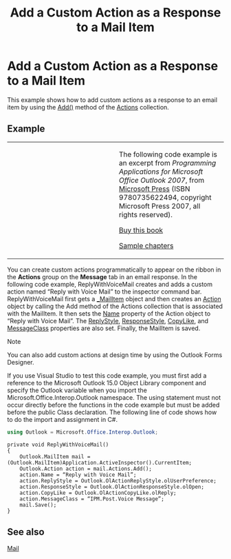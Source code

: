 ﻿---
title: 'Add a Custom Action as a Response to a Mail Item'
TOCTitle: 'Add a Custom Action as a Response to a Mail Item'
ms:assetid: 99e8ba6b-9c47-4b10-968b-436b08d199ec
ms:mtpsurl: https://msdn.microsoft.com/en-us/library/Ff424474(v=office.15)
ms:contentKeyID: 55119870
ms.date: 07/24/2014
mtps_version: v=office.15
---

# Add a Custom Action as a Response to a Mail Item

This example shows how to add custom actions as a response to an email item by using the [Add()](https://msdn.microsoft.com/en-us/library/bb612077\(v=office.15\)) method of the [Actions](https://msdn.microsoft.com/en-us/library/bb611963\(v=office.15\)) collection.

## Example

<table>
<colgroup>
<col style="width: 50%" />
<col style="width: 50%" />
</colgroup>
<tbody>
<tr class="odd">
<td><p></p></td>
<td><p>The following code example is an excerpt from <em>Programming Applications for Microsoft Office Outlook 2007</em>, from <a href="http://www.microsoft.com/learning/books/default.mspx">Microsoft Press</a> (ISBN 9780735622494, copyright Microsoft Press 2007, all rights reserved).</p>
<p><a href="http://www.amazon.com/gp/product/0735622493?ie=utf8%26tag=msmsdn-20%26linkcode=as2%26camp=1789%26creative=9325%26creativeasin=0735622493">Buy this book</a></p>
<p><a href="https://msdn.microsoft.com/en-us/library/cc513844(v=office.15)">Sample chapters</a></p></td>
</tr>
</tbody>
</table>


You can create custom actions programmatically to appear on the ribbon in the **Actions** group on the **Message** tab in an email response. In the following code example, ReplyWithVoiceMail creates and adds a custom action named “Reply with Voice Mail” to the inspector command bar. ReplyWithVoiceMail first gets a [\_MailItem](https://msdn.microsoft.com/en-us/library/bb610623\(v=office.15\)) object and then creates an [Action](https://msdn.microsoft.com/en-us/library/bb646971\(v=office.15\)) object by calling the Add method of the Actions collection that is associated with the MailItem. It then sets the [Name](https://msdn.microsoft.com/en-us/library/bb624053\(v=office.15\)) property of the Action object to “Reply with Voice Mail”. The [ReplyStyle](https://msdn.microsoft.com/en-us/library/bb624278\(v=office.15\)), [ResponseStyle](https://msdn.microsoft.com/en-us/library/bb622491\(v=office.15\)), [CopyLike](https://msdn.microsoft.com/en-us/library/bb624213\(v=office.15\)), and [MessageClass](https://msdn.microsoft.com/en-us/library/bb624391\(v=office.15\)) properties are also set. Finally, the MailItem is saved.


> [!NOTE]
> <P>You can also add custom actions at design time by using the Outlook Forms Designer.</P>



If you use Visual Studio to test this code example, you must first add a reference to the Microsoft Outlook 15.0 Object Library component and specify the Outlook variable when you import the Microsoft.Office.Interop.Outlook namespace. The using statement must not occur directly before the functions in the code example but must be added before the public Class declaration. The following line of code shows how to do the import and assignment in C\#.

```csharp
using Outlook = Microsoft.Office.Interop.Outlook;
```

    private void ReplyWithVoiceMail()
    {
        Outlook.MailItem mail = (Outlook.MailItem)Application.ActiveInspector().CurrentItem;
        Outlook.Action action = mail.Actions.Add();
        action.Name = “Reply with Voice Mail”;
        action.ReplyStyle = Outlook.OlActionReplyStyle.olUserPreference;
        action.ResponseStyle = Outlook.OlActionResponseStyle.olOpen;
        action.CopyLike = Outlook.OlActionCopyLike.olReply;
        action.MessageClass = “IPM.Post.Voice Message”;
        mail.Save();
    }

## See also



[Mail](mail.md)

